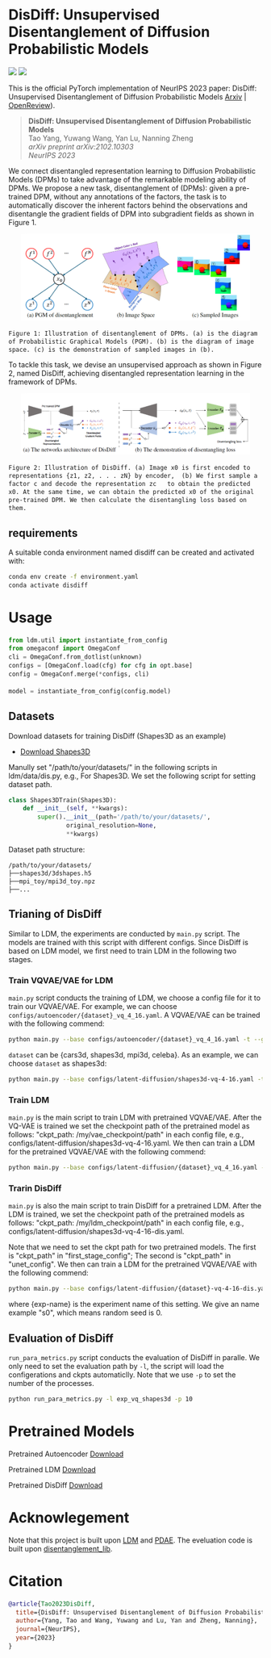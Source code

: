 # DisDiff: Unsupervised Disentanglement of Diffusion Probabilistic Models
<a href="https://arxiv.org/abs/2205.10093"><img src="https://img.shields.io/badge/arXiv-2102.10303-b31b1b.svg"></a>
<a href="https://opensource.org/licenses/MIT"><img src="https://img.shields.io/badge/License-MIT-yellow.svg"></a>

This is the official PyTorch implementation of NeurIPS 2023 paper: DisDiff: Unsupervised Disentanglement of Diffusion Probabilistic Models
[Arxiv](https://arxiv.org/pdf/2301.13721) | [OpenReview](https://openreview.net/forum?id=3ofe0lpwQP)).

> **DisDiff: Unsupervised Disentanglement of Diffusion Probabilistic Models** <br>
> Tao Yang, Yuwang Wang, Yan Lu, Nanning Zheng <br>
> *arXiv preprint arXiv:2102.10303*<br>
> *NeurIPS 2023*<br>

We connect disentangled representation learning to Diffusion Probabilistic Models (DPMs)
to take advantage of the remarkable modeling ability of DPMs. We propose a new task, disentanglement of (DPMs): given a pre-trained DPM, without any
annotations of the factors, the task is to automatically discover the inherent factors
behind the observations and disentangle the gradient fields of DPM into subgradient fields as shown in Figure 1.

<p align="center">
    <img src="./assets/idea.png" width="90%" />

    Figure 1: Illustration of disentanglement of DPMs. (a) is the diagram of Probabilistic Graphical Models (PGM). (b) is the diagram of image space. (c) is the demonstration of sampled images in (b). 
</p>


To tackle this task, we devise an unsupervised approach as shown in Figure 2, named DisDiff, achieving disentangled representation learning in the framework of DPMs.

<p align="center">
    <img src="./assets/model.png" width="90%" />

    Figure 2: Illustration of DisDiff. (a) Image x0 is first encoded to representations {z1, z2, . . . zN} by encoder,  (b) We first sample a factor c and decode the representation zc   to obtain the predicted x0. At the same time, we can obtain the predicted x0 of the original pre-trained DPM. We then calculate the disentangling loss based on them.
</p>


## requirements
A suitable conda environment named disdiff can be created and activated with:
```bash
conda env create -f environment.yaml
conda activate disdiff
```
# Usage


```python
from ldm.util import instantiate_from_config
from omegaconf import OmegaConf
cli = OmegaConf.from_dotlist(unknown)
configs = [OmegaConf.load(cfg) for cfg in opt.base]
config = OmegaConf.merge(*configs, cli)

model = instantiate_from_config(config.model)
```
## Datasets
Download datasets for training DisDiff (Shapes3D as an example)

- [Download Shapes3D](https://console.cloud.google.com/storage/browser/3d-shapes)

Manully set "/path/to/your/datasets/" in the following scripts in ldm/data/dis.py, e.g., For Shapes3D. We set the following script for setting dataset path.
```python
class Shapes3DTrain(Shapes3D):
    def __init__(self, **kwargs):
        super().__init__(path='/path/to/your/datasets/',
                original_resolution=None,
                **kwargs)
```
Dataset path structure:

```
/path/to/your/datasets/
├──shapes3d/3dshapes.h5
├──mpi_toy/mpi3d_toy.npz
├──...
```


## Trianing of DisDiff
Similar to LDM, the experiments are conducted by `main.py` script. The models are trained with this script with different configs. Since DisDiff is based on LDM model, we first need to train LDM in the following two stages.

### Train VQVAE/VAE for LDM
`main.py` script conducts the training of LDM, we choose a config file for it to train our VQVAE/VAE. For example, we can choose `configs/autoencoder/{dataset}_vq_4_16.yaml`. A VQVAE/VAE can be trained with the following commend:

```sh
python main.py --base configs/autoencoder/{dataset}_vq_4_16.yaml -t --gpus 0,
```

`dataset` can be {cars3d, shapes3d, mpi3d, celeba}.  As an  example, we can choose `dataset` as shapes3d:

```sh
python main.py --base configs/latent-diffusion/shapes3d-vq-4-16.yaml -t --gpus 0,
```

### Train LDM
`main.py` is the main script to train LDM with pretrained VQVAE/VAE. After the VQ-VAE is trained we set the checkpoint path of the pretrained model as follows: "ckpt_path: /my/vae_checkpoint/path" in each config file, e.g., configs/latent-diffusion/shapes3d-vq-4-16.yaml. We then can train a LDM for the pretrained VQVAE/VAE with the following commend:

```sh
python main.py --base configs/latent-diffusion/{dataset}_vq_4_16.yaml -t --gpus 0,
```

### Trarin DisDiff
`main.py` is also the main script to train DisDiff for a pretrained LDM. After the LDM is trained, we set the checkpoint path of the pretrained models as follows: "ckpt_path: /my/ldm_checkpoint/path" in each config file, e.g., configs/latent-diffusion/shapes3d-vq-4-16-dis.yaml. 

Note that we need to set the ckpt path for two pretrained models. The first is "ckpt_path" in "first_stage_config"; The second is "ckpt_path" in "unet_config". We then can train a LDM for the pretrained VQVAE/VAE with the following commend:
```sh
python main.py --base configs/latent-diffusion/{dataset}-vq-4-16-dis.yaml -t --gpus 0, -dt Z -dw 0.05 -l exp_vq_shapes3d -n {exp-name} -s 0
```
where {exp-name} is the experiment name of this setting. We give an name example "s0", which means random seed is 0.


## Evaluation of DisDiff
`run_para_metrics.py` script conducts the evaluation of DisDiff in paralle. We only need to set the evaluation path by `-l`, the script will load the configerations and ckpts automaticlly. Note that we use `-p` to set the number of the processes.
```sh
python run_para_metrics.py -l exp_vq_shapes3d -p 10
```
# Pretrained Models
Pretrained Autoencoder [Download](https://1drv.ms/u/s!AhWdKGJb0BiJ-D-nkFIwon_Vxemb?e=Dj9Dxh)

Pretrained LDM [Download](https://1drv.ms/u/s!AhWdKGJb0BiJ-EA_niNNENGVtWfL?e=N2Dtez)

Pretrained DisDiff [Download](https://1drv.ms/u/s!AhWdKGJb0BiJ-EGD3rQoDheYbJVF?e=ayWE1x)

# Acknowlegement
Note that this project is built upon [LDM](https://github.com/CompVis/latent-diffusion) and [PDAE](https://github.com/ckczzj/PDAE). The eveluation code is built upon [disentanglement_lib](https://github.com/google-research/disentanglement_lib).

# Citation

```bibtex
@article{Tao2023DisDiff,
  title={DisDiff: Unsupervised Disentanglement of Diffusion Probabilistic Models},
  author={Yang, Tao and Wang, Yuwang and Lu, Yan and Zheng, Nanning},
  journal={NeurIPS},
  year={2023}
}
```